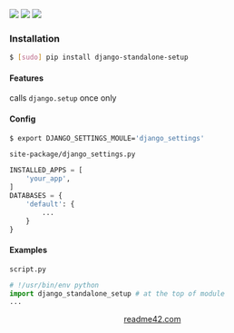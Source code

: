 <!--
https://readme42.com
-->


[![](https://img.shields.io/pypi/v/django-standalone-setup.svg?maxAge=3600)](https://pypi.org/project/django-standalone-setup/)
[![](https://img.shields.io/badge/License-Unlicense-blue.svg?longCache=True)](https://unlicense.org/)
[![](https://github.com/andrewp-as-is/django-standalone-setup.py/workflows/tests42/badge.svg)](https://github.com/andrewp-as-is/django-standalone-setup.py/actions)

### Installation
```bash
$ [sudo] pip install django-standalone-setup
```

#### Features
calls `django.setup` once only

#### Config
```bash
$ export DJANGO_SETTINGS_MOULE='django_settings'
```

`site-package/django_settings.py`
```python
INSTALLED_APPS = [
    'your_app',
]
DATABASES = {
    'default': {
        ...
    }
}
```

#### Examples
`script.py`
```python
# !/usr/bin/env python
import django_standalone_setup # at the top of module
...
```

<p align="center">
    <a href="https://readme42.com/">readme42.com</a>
</p>
